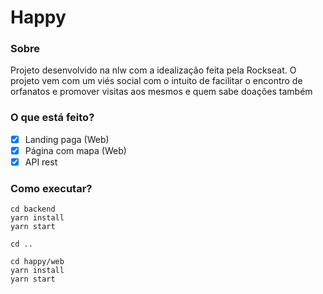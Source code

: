 # Happy 

### Sobre

Projeto desenvolvido na nlw com a idealização feita pela Rockseat. O projeto vem com um viés social com o intuito de facilitar o encontro de orfanatos e promover visitas aos mesmos e quem sabe doações também

### O que está feito?

- [x] Landing paga (Web)
- [x] Página com mapa (Web)
- [x] API rest

### Como executar? 

```
cd backend 
yarn install
yarn start

cd .. 

cd happy/web
yarn install
yarn start

```